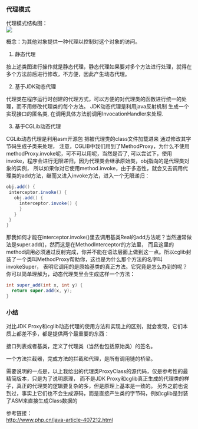 ### 代理模式
代理模式结构图：  
![](http://ww1.sinaimg.cn/large/006mOQRagy1g3qd3myf3aj30lf0cm42m.jpg)  

概念：为其他对象提供一种代理以控制对这个对象的访问。    

1. 静态代理

按上述类图进行操作就是静态代理，静态代理如果要对多个方法进行处理，就得在多个方法前后进行修改，不方便，因此产生动态代理。

2. 基于JDK动态代理

代理类在程序运行时创建的代理方式，可以方便的对代理类的函数进行统一的处理，而不用修改代理类的每个方法。
JDK动态代理是利用java反射机制 生成一个实现接口的匿名类, 在调用具体方法前调用InvocationHandler来处理.

3. 基于CGLib动态代理

 CGLib动态代理是利用asm开源包 把被代理类的class文件加载进来 通过修改其字节码生成子类来处理，
 注意，CGLIB中我们用到了MethodProxy，为什么不使用methodProxy.invoke呢，可不可以用呢，当然是否了,
 可以尝试下，使用invoke，程序会进行无限递归，因为代理类会继承原始类，obj指向的是代理类对象的实例，
 所以如果你对它使用method.invoke，由于多态性，就会又去调用代理类的add方法，继而又进入invoke方法，进入一个无限递归：  
 ```java
obj.add() {
  interceptor.invoke() {
    obj.add() {
      interceptor.invoke() {
      }
    }
  }
}
```
那我如何才能在interceptor.invoke()里去调用基类Real的add方法呢？当然通常做法是super.add()，然而这是在MethodInterceptor的方法里，
而且这里的method调用必须通过反射完成，你并不能在语法层面上做到这一点。所以cglib封装了一个类叫MethodProxy帮助你，这也是为什么那个方法的名字叫invokeSuper，
表明它调用的是原始基类的真正方法。它究竟是怎么办到的呢？你可以简单理解为，动态代理类里会生成这样一个方法：  
```java
int super_add(int x, int y) {
  return super.add(x, y);
} 
```

 ### 小结
 对比JDK Proxy和cglib动态代理的使用方法和实现上的区别，就会发现，它们本质上都差不多，都是提供两个最重要的东西：  
 
 接口列表或者基类，定义了代理类（当然也包括原始类）的签名。  
 
 一个方法拦截器，完成方法的拦截和代理，是所有调用链的桥梁。  
 
 需要说明的一点是，以上我给出的代理类ProxyClass的源代码，仅是参考性的最精简版本，只是为了说明原理，
 而不是JDK Proxy和cglib真正生成的代理类的样子，真正的代理类的逻辑要复杂的多，但是原理上基本是一致的。
 另外之前也说到过，事实上它们也不会生成源码，而是直接产生类的字节码，例如cglib是封装了ASM来直接生成Class数据的   
 
 参考链接：  
 http://www.php.cn/java-article-407212.html